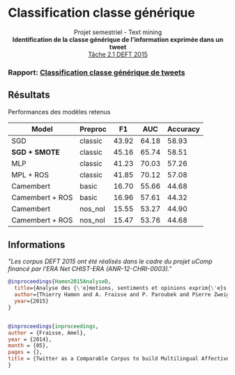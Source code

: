 # Classification classe générique

<div align="center">
  
  Projet semestriel - Text mining  
  **Identification de la classe générique de l’information exprimée dans un tweet**  
  [Tâche 2.1 DEFT 2015](https://deft.limsi.fr/2015/index.php)
  
</div>

### Rapport: [Classification classe générique de tweets](/Rapport.pdf)

## Résultats

Performances des modèles retenus

|Model          |Preproc|F1   |AUC  |Accuracy|
|---------------|-------|-----|-----|--------|
|SGD            |classic|43.92|64.18|58.93   |
|**SGD + SMOTE**|classic|45.16|65.74|58.51   |
|MLP            |classic|41.23|70.03|57.26   |
|MPL + ROS      |classic|41.85|70.12|57.08   |
|Camembert      |basic  |16.70|55.66|44.68   |
|Camembert + ROS|basic  |16.96|57.61|44.32   |
|Camembert      |nos_nol|15.55|53.27|44.90   |
|Camembert + ROS|nos_nol|15.47|53.76|44.68   |

## Informations
*"Les corpus DEFT 2015 ont été réalisés dans le cadre du projet uComp financé par l'ERA Net CHIST-ERA (ANR-12-CHRI-0003)."*

```bibtex
@inproceedings{Hamon2015AnalyseD,
  title={Analyse des {\'e}motions, sentiments et opinions exprim{\'e}s dans les tweets : pr{\'e}sentation et r{\'e}sultats de l'{\'e}dition 2015 du d{\'e}fi fouille de texte (DEFT)},
  author={Thierry Hamon and A. Fraisse and P. Paroubek and Pierre Zweigenbaum and Cyril Grouin},
  year={2015}
}


@inproceedings{inproceedings,
author = {Fraisse, Amel},
year = {2014},
month = {05},
pages = {},
title = {Twitter as a Comparable Corpus to build Multilingual Affective Lexicons}
}
```